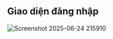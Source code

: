 ## Giao diện đăng nhập 
![Screenshot 2025-06-24 215910](https://github.com/user-attachments/assets/8123ed5a-0adf-426a-aac3-60af48257985)
